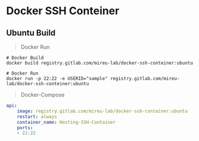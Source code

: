 # Docker SSH Conteiner



## Ubuntu Build

> Docker Run
```
# Docker Build
docker build registry.gitlab.com/mireu-lab/docker-ssh-conteiner:ubuntu

# Docker Run
docker run -p 22:22 -e USERID="sample" registry.gitlab.com/mireu-lab/docker-ssh-conteiner:ubuntu
```


> Docker-Compose
```yml
api:
    image: registry.gitlab.com/mireu-lab/docker-ssh-conteiner:ubuntu
    restart: always
    container_name: Hosting-SSH-Container
    ports:
    - 22:22
```
